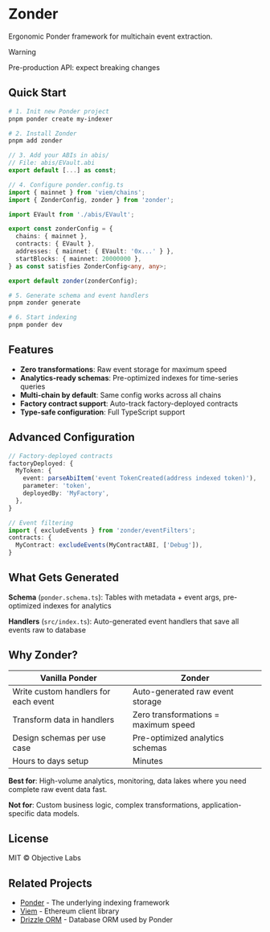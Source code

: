 # Zonder

Ergonomic Ponder framework for multichain event extraction.

> [!WARNING]
> Pre-production API: expect breaking changes

## Quick Start

```bash
# 1. Init new Ponder project
pnpm ponder create my-indexer

# 2. Install Zonder
pnpm add zonder
```

```typescript
// 3. Add your ABIs in abis/
// File: abis/EVault.abi
export default [...] as const;
```

```typescript
// 4. Configure ponder.config.ts
import { mainnet } from 'viem/chains';
import { ZonderConfig, zonder } from 'zonder';

import EVault from './abis/EVault';

export const zonderConfig = {
  chains: { mainnet },
  contracts: { EVault },
  addresses: { mainnet: { EVault: '0x...' } },
  startBlocks: { mainnet: 20000000 },
} as const satisfies ZonderConfig<any, any>;

export default zonder(zonderConfig);
```

```bash
# 5. Generate schema and event handlers
pnpm zonder generate

# 6. Start indexing
pnpm ponder dev
```

## Features

- **Zero transformations**: Raw event storage for maximum speed
- **Analytics-ready schemas**: Pre-optimized indexes for time-series queries
- **Multi-chain by default**: Same config works across all chains
- **Factory contract support**: Auto-track factory-deployed contracts
- **Type-safe configuration**: Full TypeScript support

## Advanced Configuration

```typescript
// Factory-deployed contracts
factoryDeployed: {
  MyToken: {
    event: parseAbiItem('event TokenCreated(address indexed token)'),
    parameter: 'token',
    deployedBy: 'MyFactory',
  },
}

// Event filtering
import { excludeEvents } from 'zonder/eventFilters';
contracts: {
  MyContract: excludeEvents(MyContractABI, ['Debug']),
}
```

## What Gets Generated

**Schema** (`ponder.schema.ts`): Tables with metadata + event args, pre-optimized indexes for analytics

**Handlers** (`src/index.ts`): Auto-generated event handlers that save all events raw to database

## Why Zonder?

| Vanilla Ponder                       | Zonder                               |
| ------------------------------------ | ------------------------------------ |
| Write custom handlers for each event | Auto-generated raw event storage     |
| Transform data in handlers           | Zero transformations = maximum speed |
| Design schemas per use case          | Pre-optimized analytics schemas      |
| Hours to days setup                  | Minutes                              |

**Best for**: High-volume analytics, monitoring, data lakes where you need complete raw event data fast.

**Not for**: Custom business logic, complex transformations, application-specific data models.

## License

MIT © Objective Labs

## Related Projects

- [Ponder](https://ponder.sh) - The underlying indexing framework
- [Viem](https://viem.sh) - Ethereum client library
- [Drizzle ORM](https://orm.drizzle.team) - Database ORM used by Ponder
